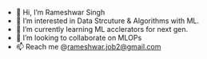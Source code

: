 - 👋 Hi, I’m Rameshwar Singh
- 👀 I’m interested in Data Strcuture & Algorithms with ML.
- 🌱 I’m currently learning ML acclerators for next gen.
- 💞️ I’m looking to collaborate on MLOPs
- 📫 Reach me @rameshwar.job2@gmail.com

<!---
rameshwarsingh11/rameshwarsingh11 is a ✨ special ✨ repository because its `README.md` (this file) appears on your GitHub profile.
You can click the Preview link to take a look at your changes.
--->
